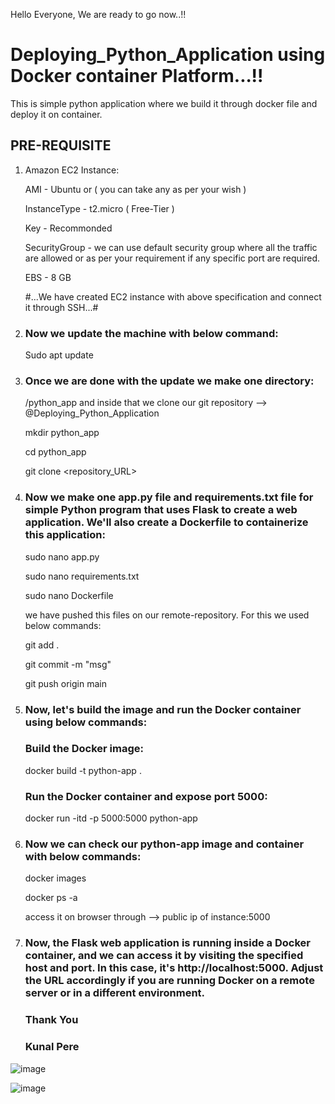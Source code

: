Hello Everyone,
We are ready to go now..!!

# Deploying_Python_Application using Docker container Platform...!!
This is simple python application where we build it through docker file and deploy it on container.

## PRE-REQUISITE

1) Amazon EC2 Instance:

   AMI - Ubuntu or ( you can take any as per your wish )
   
   InstanceType - t2.micro ( Free-Tier )
   
   Key - Recommonded
   
   SecurityGroup - we can use default security group where all the traffic are allowed or as per your requirement if any specific port 
                   are required.
   
   EBS - 8 GB

   #...We have created EC2 instance with above specification and connect it through SSH...#

3) ### Now we update the machine with below command:
   Sudo apt update
   
4) ### Once we are done with the update we make one directory:
   /python_app and inside that we clone our git repository --> @Deploying_Python_Application

   mkdir python_app
   
   cd python_app
   
   git clone <repository_URL>

5) ### Now we make one app.py file and requirements.txt file for simple Python program that uses Flask to create a web application. We'll also create a Dockerfile to containerize this application:

   sudo nano app.py 
   
   sudo nano requirements.txt
   
   sudo nano Dockerfile

   we have pushed this files on our remote-repository. For this we used below commands:

   git add .

   git commit -m "msg"

   git push origin main
   
7) ### Now, let's build the image and run the Docker container using below commands:

   ### Build the Docker image:

      docker build -t python-app .

   ### Run the Docker container and expose port 5000:
   
      docker run -itd -p 5000:5000 python-app
      
8) ### Now we can check our python-app image and container with below commands:

   docker images

   docker ps -a

   access it on browser through --> public ip of instance:5000

9) ### Now, the Flask web application is running inside a Docker container, and we can access it by visiting the specified host and port. In this case, it's http://localhost:5000. Adjust the URL accordingly if you are running Docker on a remote server or in a different environment.


    ### Thank You
    ### Kunal Pere


   

![image](https://github.com/Kunal-Pere/Deploying_Python_Application-/assets/157100045/082cc90a-8e1b-4db8-880f-0b5acee27d4f)


![image](https://github.com/Kunal-Pere/Deploying_Python_Application-/assets/157100045/6bf92062-b91f-4c8e-9d80-7176d29da6fa)

